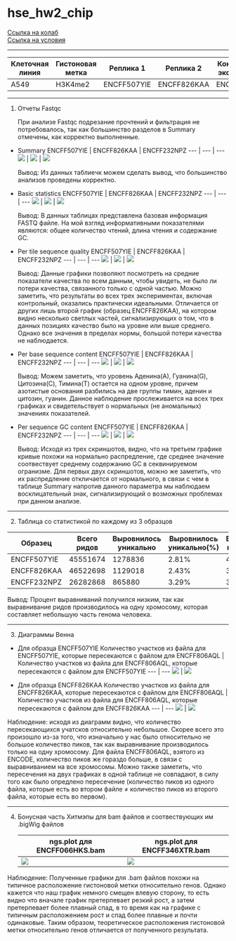 # hse_hw2_chip

[Ссылка на колаб](https://colab.research.google.com/drive/1cnSsux6vQHfxGYYd3DwXDIJ9jJ8b69io?usp=sharing)<br>
[Ссылка на условия](https://docs.google.com/document/d/1bPVShA20DJureQI5SPLIb8_Ls3vTnrX46WunIZkpgFk/edit)

---
Клеточная линия | Гистоновая метка | Реплика 1 | Реплика 2 | Контрольный эксперимент 
--- | --- | --- | --- | ---
A549 | H3K4me2 | ENCFF507YIE | ENCFF826KAA | ENCFF232NPZ

---
1. Отчеты Fastqc
 
   При анализе Fastqc подрезание прочтений и фильтрация не потребовалось, так как большинство разделов в Summary отмечены, как корректно выполненные. 
   
  * Summary
     ENCFF507YIE | ENCFF826KAA | ENCFF232NPZ 
     --- | --- | --- 
     ![](https://github.com/ulvivl/hse_hw2_chip/blob/main/img/YIE_summary.png) | ![](https://github.com/ulvivl/hse_hw2_chip/blob/main/img/KAA_summary.png) | ![](https://github.com/ulvivl/hse_hw2_chip/blob/main/img/NPZ_summary.png)
      
     Вывод: Из данных таблиечк можем сделать вывод, что большинство анализов проведены корректно.
   
  * Basic statistics
     ENCFF507YIE | ENCFF826KAA | ENCFF232NPZ 
     --- | --- | --- 
     ![](https://github.com/ulvivl/hse_hw2_chip/blob/main/img/YIE_bas_stat.png) | ![](https://github.com/ulvivl/hse_hw2_chip/blob/main/img/KAA_bas_stat.png) | ![](https://github.com/ulvivl/hse_hw2_chip/blob/main/img/NPZ_bas_stat.png)
  
     Вывод: В данных таблицах представлена базовая информация FASTQ файле. На мой взгляд информативными показателями являются: общее количество чтений, длина чтения и содержание GC.
   
  * Per tile sequence quality
     ENCFF507YIE | ENCFF826KAA | ENCFF232NPZ 
     --- | --- | --- 
     ![](https://github.com/ulvivl/hse_hw2_chip/blob/main/img/YIE_per_tile_seq_q.png) | ![](https://github.com/ulvivl/hse_hw2_chip/blob/main/img/KAA_per_tile_seq_q.png) | ![](https://github.com/ulvivl/hse_hw2_chip/blob/main/img/NPZ_per_tile_seq_q.png)
      
     Вывод: Данные графики позволяют посмотреть на средние показатели качества по всем данным, чтобы увидеть, не было ли потери качества, связанного только с одной частью. Можно заметить, что результаты во всех трех экспериментах, включая контрольный, оказались практически идеальными. Отличается от других лишь второй график (образец ENCFF826KAA), на котором видно несколько светлых частей, сигнализирующих о том, что в данных позициях качество было на уровне или выше среднего. Однако все значения в пределах нормы, большой потери качества не наблюдается.
      
  * Per base sequence content
     ENCFF507YIE | ENCFF826KAA | ENCFF232NPZ 
     --- | --- | --- 
     ![](https://github.com/ulvivl/hse_hw2_chip/blob/main/img/YIE_per_base_seq_content.png) | ![](https://github.com/ulvivl/hse_hw2_chip/blob/main/img/KAA_per_base_seq_content.png) | ![](https://github.com/ulvivl/hse_hw2_chip/blob/main/img/NPZ_per_base_seq_content.png)
      
     Вывод: Можем заметить, что уровень Аденина(А), Гуанина(G), Цитозина(C), Тимина(T) остается на одном уровне, причем азотистые основания разбились на две группы тимин, аденин и цитозин, гуанин. Данное наблюдение прослеживается на всех трех графиках и свидетельствует о нормальных (не аномальных) значениях показателей.
      
  * Per sequence GC content
     ENCFF507YIE | ENCFF826KAA | ENCFF232NPZ 
     --- | --- | --- 
     ![](https://github.com/ulvivl/hse_hw2_chip/blob/main/img/YIE_per_seq_GC_content.png) | ![](https://github.com/ulvivl/hse_hw2_chip/blob/main/img/KAA_per_seq_GC_content.png) | ![](https://github.com/ulvivl/hse_hw2_chip/blob/main/img/NPZ_per_seq_GC_content.png)
      
     Вывод: Исходя из трех скриншотов, видно, что на третьем графике кривые похожи на нормально распредление, где среднее значение соотвествует среднему содержанию GC в секвинируемом огранизме. Для первых двух скриншотов, можно же заметить, что их распредление откличается от нормального, в связи с чем в таблице Summary напротив данного параметра мы наблюдаем восклицательный знак, сигнализирующий о возможных проблемах при данном анализе.
  
---
2. Таблица со статистикой по каждому из 3 образцов

  Образец | Всего ридов | Выровнилось уникально | Выровнилось уникально(%) |	Выровнилось неуникально | Выровнилось неуникально(%) | Не выровнилось | Не выровнилось(%)
  --- | --- | --- | --- | --- | --- | --- | --- 
  ENCFF507YIE | 45551674 | 1278836 | 2.81% | 4569570 | 10.03% | 39703268	| 87.16%
  ENCFF826KAA	| 46522698 | 1129018	| 2.43%	| 3765869	| 8.09%	| 41627811	| 89.48%
  ENCFF232NPZ	| 26282868 | 865880	| 3.29%	| 3363247 |	12.80%	| 22053741	| 83.91%

  Вывод: Процент выравниваний получился низким, так как выравнивание ридов производилось на одну хромосому, которая составляет небольшую часть генома человека.
  
---
3. Диаграммы Венна
   
  * Для образца ENCFF507YIE
     Количество участков из файла для ENCFF507YIE, которые пересекаются с файлом для ENCFF806AQL  | Количество участков из файла для ENCFF806AQL, которые пересекаются с файлом для ENCFF507YIE
     --- | --- 
     ![](https://github.com/ulvivl/hse_hw2_chip/blob/main/img/YIE_with_AQL.png) | ![](https://github.com/ulvivl/hse_hw2_chip/blob/main/img/AQL_with_YIE.png)
     
  * Для образца ENCFF826KAA
     Количество участков из файла для ENCFF826KAA, которые пересекаются с файлом для ENCFF806AQL  | Количество участков из файла для ENCFF806AQL, которые пересекаются с файлом для ENCFF826KAA
     --- | --- 
     ![](https://github.com/ulvivl/hse_hw2_chip/blob/main/img/KAA_with_AQL.png) | ![](https://github.com/ulvivl/hse_hw2_chip/blob/main/img/AQL_with_KAA.png)

Наблюдение: исходя из диаграмм видно, что количество пересекающихся учатсков относительно небольшое. Скорее всего это произошло из-за того, что изначально у нас было относительно не большое количество пиков, так как выравнивание производилось только на одну хромосому. Для файла ENCFF806AQL, взятого из ENCODE, количество пиков же гораздо больше, в связи с выравниванием на все хромосомы. Можно также заметить, что пересечения на двух графиках в одной таблице не совпадают, в силу того как было опредлено пересечение (количество пиков из одного файла, которые есть во втором файле $\neq$ количество пиков из второго файла, которые есть во первом).

---
4. Бонусная часть
    Хитмэпы для bam файлов и соотвествующих им .bigWig файлов
    
    ngs.plot для ENCFF066HKS.bam | ngs.plot для ENCFF346XTR.bam
     --- | --- 
     ![](https://github.com/ulvivl/hse_hw2_chip/blob/main/img/NIR.png) | ![](https://github.com/ulvivl/hse_hw2_chip/blob/main/img/UVW.png)
     
Наблюдение: Полученные графики для .bam файлов похожи на типичное расположение гистоновой метки относительно генов. Однако кажется что наш график немного смещен влевую сторону, то есть видно что вначале график претерпевает резкий рост, а затем претерпевает более плавный спад, в то время как на графике с типичным расположением рост и спад более плавные и почти одинаковые. Таким образом, теоретическое расположения гистоновой метки относительно генов отличается от полученного результата.
